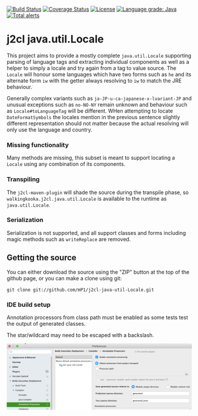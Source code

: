 [![Build Status](https://travis-ci.com/mP1/j2cl-java-util-Locale.svg?branch=master)](https://travis-ci.com/mP1/j2cl-java-util-Locale.svg?branch=master)
[![Coverage Status](https://coveralls.io/repos/github/mP1/j2cl-java-util-Locale/badge.svg?branch=master)](https://coveralls.io/github/mP1/j2cl-java-util-Locale?branch=master)
[![License](https://img.shields.io/badge/License-Apache%202.0-blue.svg)](https://opensource.org/licenses/Apache-2.0)
[![Language grade: Java](https://img.shields.io/lgtm/grade/java/g/mP1/j2cl-java-util-Locale.svg?logo=lgtm&logoWidth=18)](https://lgtm.com/projects/g/mP1/j2cl-java-util-Locale/context:java)
[![Total alerts](https://img.shields.io/lgtm/alerts/g/mP1/j2cl-java-util-Locale.svg?logo=lgtm&logoWidth=18)](https://lgtm.com/projects/g/mP1/j2cl-java-util-Locale/alerts/)



# j2cl java.util.Locale

This project aims to provide a mostly complete `java.util.Locale` supporting parsing of language tags and extracting
individual components as well as a helper to simply a locale and try again from a tag to value source. The `Locale`
will honour some languages which have two forms such as `he` and its alternate form `iw` with the getter always
resolving to `iw` to match the JRE behaviour.

Generally complex variants such as `ja-JP-u-ca-japanese-x-lvariant-JP` and unusual exceptions such as `no-NO-NY` remain
unknown and behaviour such as `Locale#toLanguageTag` will be different. WHen attempting to locate `DateFormatSymbols`
the locales mention in the previous sentence slightly different representation should not matter because the actual
resolving will only use the language and country.



### Missing functionality

Many methods are missing, this subset is meant to support locating a `Locale` using any combination of its components.



### Transpiling

The `j2cl-maven-plugin` will shade the source during the transpile phase, so `walkingkooka.j2cl.java.util.Locale`
is available to the runtime as `java.util.Locale`. 



### Serialization

Serialization is not supported, and all support classes and forms including magic methods such as `writeReplace` are removed.



## Getting the source

You can either download the source using the "ZIP" button at the top
of the github page, or you can make a clone using git:

```
git clone git://github.com/mP1/j2cl-java-util-Locale.git
```


### IDE build setup

Annotation processors from class path must be enabled as some tests test the output of generated classes.

The star/wildcard may need to be escaped with a backslash.

![Intellij -> System Preferences -> Annotation Processors](intellij-enable-annotation-processors.png)

